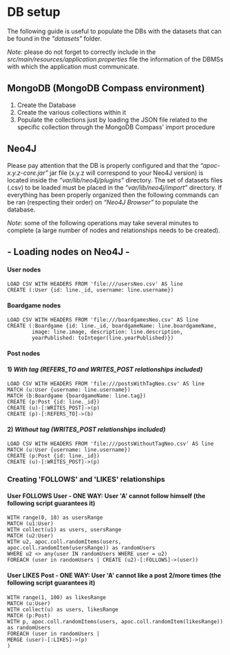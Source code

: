 # DB setup
The following guide is useful to populate the DBs with the datasets that can be found in the *"datasets"* folder.

*Note:* please do not forget to correctly include in the *src/main/resources/application.properties* file the information of the DBMSs with which the application must communicate.

## MongoDB (MongoDB Compass environment)
1) Create the Database
2) Create the various collections within it
3) Populate the collections just by loading the JSON file related to the specific collection through the MongoDB Compass' import procedure

## Neo4J
Please pay attention that the DB is properly configured and that the *“apoc-x.y.z-core.jar”* jar file
(x.y.z will correspond to your Neo4J version) is located inside the *“var/lib/neo4j/plugins”* directory.
The set of datasets files (.csv) to be loaded must be placed in the *“var/lib/neo4j/import”* directory.
If everything has been properly organized then the following commands can be ran (respecting their order) on 
*“Neo4J Browser”* to populate the database.

*Note*: some of the following operations may take several minutes to complete (a large number 
of nodes and relationships needs to be created).

## - Loading nodes on Neo4J -

#### User nodes
```
LOAD CSV WITH HEADERS FROM 'file:///usersNeo.csv' AS line
CREATE (:User {id: line._id, username: line.username})
```
#### Boardgame nodes
```
LOAD CSV WITH HEADERS FROM 'file:///boardgamesNeo.csv' AS line
CREATE (:Boardgame {id: line._id, boardgameName: line.boardgameName,
        image: line.image, description: line.description,
        yearPublished: toInteger(line.yearPublished)})
```
#### Post nodes
#### 1) *With tag (REFERS_TO and WRITES_POST relationships included)*
```
LOAD CSV WITH HEADERS FROM 'file:///postsWithTagNeo.csv' AS line
MATCH (u:User {username: line.username})
MATCH (b:Boardgame {boardgameName: line.tag})
CREATE (p:Post {id: line._id})
CREATE (u)-[:WRITES_POST]->(p)
CREATE (p)-[:REFERS_TO]->(b)
```

#### 2) *Without tag (WRITES_POST relationships included)*
```
LOAD CSV WITH HEADERS FROM 'file:///postsWithoutTagNeo.csv' AS line
MATCH (u:User {username: line.username})
CREATE (p:Post {id: line._id})
CREATE (u)-[:WRITES_POST]->(p)
```

### Creating 'FOLLOWS' and 'LIKES' relationships
#### User FOLLOWS User - ONE WAY: User 'A' cannot follow himself (the following script guarantees it)
```
WITH range(0, 10) as usersRange
MATCH (u1:User)
WITH collect(u1) as users, usersRange
MATCH (u2:User)
WITH u2, apoc.coll.randomItems(users, apoc.coll.randomItem(usersRange)) as randomUsers
WHERE u2 <> any(user IN randomUsers WHERE user = u2)
FOREACH (user in randomUsers | CREATE (u2)-[:FOLLOWS]->(user))
```

#### User LIKES Post - ONE WAY: User 'A' cannot like a post 2/more times (the following script guarantees it)
```
WITH range(1, 100) as likesRange
MATCH (u:User)
WITH collect(u) as users, likesRange
MATCH (p:Post)
WITH p, apoc.coll.randomItems(users, apoc.coll.randomItem(likesRange)) as randomUsers
FOREACH (user in randomUsers |
MERGE (user)-[:LIKES]->(p)
)
```
